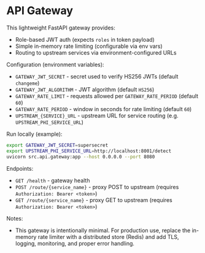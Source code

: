 # API Gateway

This lightweight FastAPI gateway provides:
- Role-based JWT auth (expects `roles` in token payload)
- Simple in-memory rate limiting (configurable via env vars)
- Routing to upstream services via environment-configured URLs

Configuration (environment variables):

- `GATEWAY_JWT_SECRET` - secret used to verify HS256 JWTs (default `changeme`)
- `GATEWAY_JWT_ALGORITHM` - JWT algorithm (default `HS256`)
- `GATEWAY_RATE_LIMIT` - requests allowed per `GATEWAY_RATE_PERIOD` (default `60`)
- `GATEWAY_RATE_PERIOD` - window in seconds for rate limiting (default `60`)
- `UPSTREAM_{SERVICE}_URL` - upstream URL for service routing (e.g. `UPSTREAM_PHI_SERVICE_URL`)

Run locally (example):

```bash
export GATEWAY_JWT_SECRET=supersecret
export UPSTREAM_PHI_SERVICE_URL=http://localhost:8001/detect
uvicorn src.api.gateway:app --host 0.0.0.0 --port 8080
```

Endpoints:

- `GET /health` - gateway health
- `POST /route/{service_name}` - proxy POST to upstream (requires `Authorization: Bearer <token>`)
- `GET /route/{service_name}` - proxy GET to upstream (requires `Authorization: Bearer <token>`)

Notes:
- This gateway is intentionally minimal. For production use, replace the in-memory rate limiter with a distributed store (Redis) and add TLS, logging, monitoring, and proper error handling.

